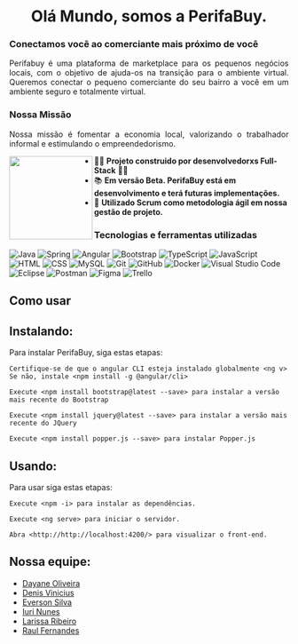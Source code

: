 <h1 align="center"> Olá Mundo, somos a PerifaBuy. </h1>
<h3> Conectamos você ao comerciante mais próximo de você </h3>
<p align="justify"> Perifabuy é uma plataforma de marketplace para os pequenos negócios locais, com o objetivo de ajuda-os na transição para o ambiente virtual. Queremos conectar o pequeno comerciante do seu bairro a você em um ambiente seguro e totalmente virtual. </p>
<h3> Nossa Missão</h3>
<p align="justify"> Nossa missão é fomentar a economia local, valorizando o trabalhador informal e estimulando o empreendedorismo. </p>

<img src="https://desenvolvimentoparaweb.com/app/uploads/2017/02/1487684242-desenvolvedores-devem-participar-do-processo-de-design.jpg" width="150" align="left">
  
- :man_technologist: **Projeto construido por desenvolvedorxs Full-Stack** :woman_technologist:
- :books: **Em versão Beta. PerifaBuy está em desenvolvimento e terá futuras implementações.**
- :book: **Utilizado Scrum como metodologia ágil em nossa gestão de projeto.**

<h3>Tecnologias e ferramentas utilizadas</h2>

  ![Java](https://img.shields.io/badge/Java-ED8B00?style=for-the-badge&logo=java&logoColor=white)
  ![Spring](https://img.shields.io/badge/Spring-6DB33F?style=for-the-badge&logo=spring&logoColor=white)
  ![Angular](https://img.shields.io/badge/Angular-DD0031?style=for-the-badge&logo=angular&logoColor=white)
  ![Bootstrap](https://img.shields.io/badge/Bootstrap-563D7C?style=for-the-badge&logo=bootstrap&logoColor=white)
  ![TypeScript](https://img.shields.io/badge/TypeScript-007ACC?style=for-the-badge&logo=typescript&logoColor=white)
  ![JavaScript](https://img.shields.io/badge/JavaScript-F7DF1E?style=for-the-badge&logo=javascript&logoColor=black)
  ![HTML](https://img.shields.io/badge/HTML-239120?style=for-the-badge&logo=html5&logoColor=white)
  ![CSS](https://img.shields.io/badge/CSS-239120?&style=for-the-badge&logo=css3&logoColor=white)
  ![MySQL](https://img.shields.io/badge/MySQL-00000F?style=for-the-badge&logo=mysql&logoColor=white)
  ![Git](https://img.shields.io/badge/Git-F05032?style=for-the-badge&logo=git&logoColor=white)
  ![GitHub](https://img.shields.io/badge/GitHub-100000?style=for-the-badge&logo=github&logoColor=white)
  ![Docker](https://img.shields.io/badge/Docker-2CA5E0?style=for-the-badge&logo=docker&logoColor=white)
  ![Visual Studio Code](https://img.shields.io/badge/-Visual%20Studio%20Code-333333?style=for-the-badge&logo=visual-studio-code&logoColor=007ACC)
  ![Eclipse](https://img.shields.io/badge/-Eclipse-333333?style=for-the-badge&logo=eclipse-ide&logoColor=2C2255)
  ![Postman](https://img.shields.io/badge/-Postman-333333?style=for-the-badge&logo=postman)
  ![Figma](https://img.shields.io/badge/-Figma-333333?style=for-the-badge&logo=figma&logoColor=007ACC)
  ![Trello](https://img.shields.io/badge/-Trello-333333?style=for-the-badge&logo=trello&logoColor=007ACC)
  
  <h2> Como usar</h2>

## Instalando:

Para instalar PerifaBuy, siga estas etapas:

```
Certifique-se de que o angular CLI esteja instalado globalmente <ng v>
Se não, instale <npm install -g @angular/cli>
```
```
Execute <npm install bootstrap@latest --save> para instalar a versão mais recente do Bootstrap
```
```
Execute <npm install jquery@latest --save> para instalar a versão mais recente do JQuery
```
```
Execute <npm install popper.js --save> para instalar Popper.js
```

## Usando:

Para usar siga estas etapas:

```
Execute <npm -i> para instalar as dependências.
```
```
Execute <ng serve> para iniciar o servidor.
```
```
Abra <http://http://localhost:4200/> para visualizar o front-end.
```

## Nossa equipe:

 * [Dayane Oliveira](https://www.linkedin.com/in/DayaneEpifanio/)
 * [Denis Vinicius](https://www.linkedin.com/in/denis-vinicius-bolla-da-silva-811b221b6/)
 * [Everson Silva](https://www.linkedin.com/in/eversonmessias/)
 * [Iuri Nunes](https://www.linkedin.com/in/i-nunes/)
 * [Larissa Ribeiro](https://www.linkedin.com/in/larissa-ribeiro-2b768257/)
 * [Raul Fernandes](https://www.linkedin.com/in/raul-fernandes-7828a0204/)
